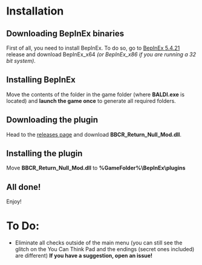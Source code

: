 # Installation

## Downloading BepInEx binaries
First of all, you need to install BepInEx. To do so, go to [BepInEx 5.4.21](https://github.com/BepInEx/BepInEx/releases/tag/v5.4.21) release and download BepInEx_x64 *(or BepInEx_x86 if you are running a 32 bit system)*.

## Installing BepInEx
Move the contents of the folder in the game folder (where **BALDI.exe** is located) and **launch the game once** to generate all required folders.

## Downloading the plugin
Head to the [releases page](https://github.com/artv15/BBCR-Return-Null-BepInEx-Mod/releases) and download **BBCR_Return_Null_Mod.dll**.

## Installing the plugin
Move **BBCR_Return_Null_Mod.dll** to **%GameFolder%\BepInEx\plugins**

## All done!
Enjoy!

# To Do:

 - Eliminate all checks outside of the main menu (you can still see the glitch on the You Can Think Pad and the endings (secret ones included) are different)
**If you have a suggestion, open an issue!**
